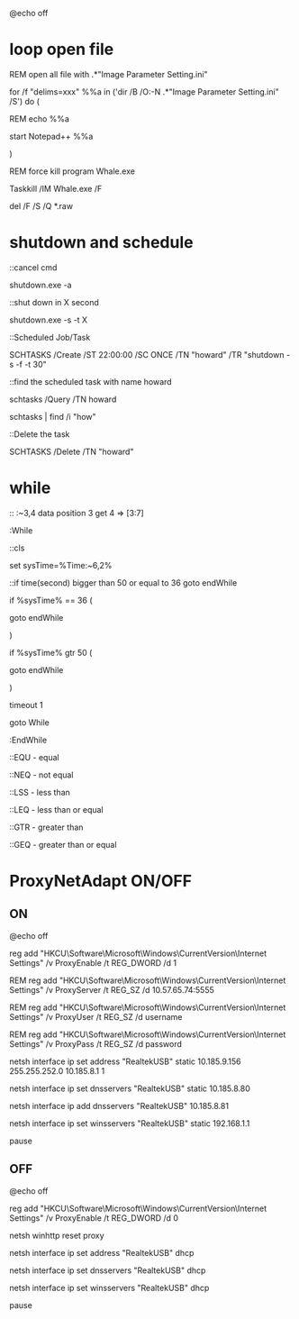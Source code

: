 @echo off
# loop open file
REM open all file with .\*"Image Parameter Setting.ini"

for /f "delims=xxx" %%a in ('dir /B /O:-N .\*"Image Parameter Setting.ini"  /S') do (

REM echo %%a

start Notepad++ %%a

)

REM force kill program Whale.exe

Taskkill /IM Whale.exe /F

del /F /S /Q *.raw

# shutdown and schedule
::cancel cmd

shutdown.exe -a

::shut down in X second

shutdown.exe -s -t X 

::Scheduled Job/Task

SCHTASKS /Create /ST 22:00:00 /SC ONCE /TN "howard" /TR "shutdown -s -f -t 30"

::find the scheduled task with name howard

schtasks /Query /TN howard

schtasks | find /i "how"

::Delete the task

SCHTASKS /Delete /TN "howard"


# while

:: :~3,4 data position 3 get 4 => [3:7]

:While

::cls

set sysTime=%Time:~6,2%

::if time(second) bigger than 50 or equal to 36 goto endWhile

if %sysTime% == 36 (

goto endWhile

)

if %sysTime% gtr 50 (

goto endWhile

)

timeout 1

goto While

:EndWhile

::EQU - equal

::NEQ - not equal

::LSS - less than

::LEQ - less than or equal

::GTR - greater than

::GEQ - greater than or equal

# ProxyNetAdapt ON/OFF

## ON


@echo off

reg add "HKCU\Software\Microsoft\Windows\CurrentVersion\Internet Settings" /v ProxyEnable /t REG_DWORD /d 1

REM reg add "HKCU\Software\Microsoft\Windows\CurrentVersion\Internet Settings" /v ProxyServer /t REG_SZ /d 10.57.65.74:5555

REM reg add "HKCU\Software\Microsoft\Windows\CurrentVersion\Internet Settings" /v ProxyUser /t REG_SZ /d username

REM reg add "HKCU\Software\Microsoft\Windows\CurrentVersion\Internet Settings" /v ProxyPass /t REG_SZ /d password




netsh interface ip set address "RealtekUSB" static 10.185.9.156 255.255.252.0 10.185.8.1 1

netsh interface ip set dnsservers "RealtekUSB" static 10.185.8.80

netsh interface ip add dnsservers "RealtekUSB" 10.185.8.81

netsh interface ip set winsservers "RealtekUSB" static 192.168.1.1

pause

## OFF
@echo off

reg add "HKCU\Software\Microsoft\Windows\CurrentVersion\Internet Settings" /v ProxyEnable /t REG_DWORD /d 0

netsh winhttp reset proxy

netsh interface ip set address "RealtekUSB" dhcp

netsh interface ip set dnsservers "RealtekUSB" dhcp

netsh interface ip set winsservers "RealtekUSB" dhcp

pause

